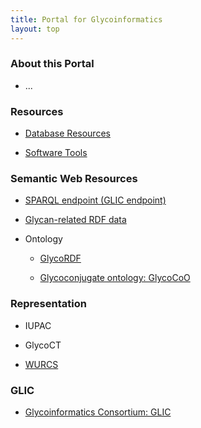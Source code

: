 ```yaml
---
title: Portal for Glycoinformatics
layout: top
---
```


### About this Portal

* ...

### Resources

* [Database Resources](http://glic.glycoinfo.org/database)

* [Software Tools](http://glic.glycoinfo.org/software)


### Semantic Web Resources

* [SPARQL endpoint (GLIC endpoint)](http://sparql.glycoinfo.org/sparql)


* [Glycan-related RDF data](https://github.com/glycoinfo/rdf)


* Ontology

  * [GlycoRDF](http://www.glycoinfo.org/GlycoRDF/)
  
  * [Glycoconjugate ontology: GlycoCoO](http://www.glycoinfo.org/GlycoCoO/)


### Representation

  * IUPAC
  
  * GlycoCT
  
  * [WURCS](https://glycoinfo.github.io/WURCS/)
 

### GLIC
* [Glycoinformatics Consortium: GLIC](http://glic.glycoinfo.org/)
